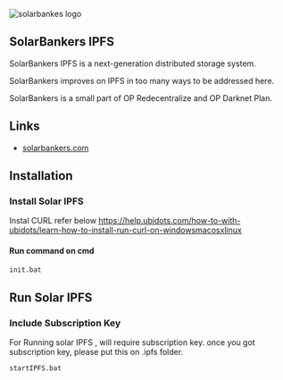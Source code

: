 ![solarbankes logo](https://solarbankers.com/wp-content/uploads/2017/10/cropped-Logo.png)

## SolarBankers IPFS

SolarBankers IPFS is a next-generation distributed storage system.

SolarBankers improves on IPFS in too many ways to be addressed here.

SolarBankers is a small part of OP Redecentralize and OP Darknet Plan.

## Links

* [solarbankers.com](https://www.solarbankers.com)


## Installation

### Install Solar IPFS

Instal  CURL refer below
https://help.ubidots.com/how-to-with-ubidots/learn-how-to-install-run-curl-on-windowsmacosxlinux

#### Run command on cmd
```sh
init.bat
```

## Run Solar IPFS

### Include Subscription Key

For Running solar IPFS , will require subscription key. once you got subscription key, please put this on .ipfs folder.

```sh
startIPFS.bat
```


